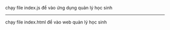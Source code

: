 chạy file index.js để vào ứng dụng quản lý học sinh

-----
chạy file index.html để vào web quản lý học sinh
